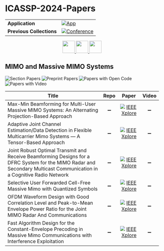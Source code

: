 # ICASSP-2024-Papers

<table>
    <tr>
        <td><strong>Application</strong></td>
        <td>
            <a href="https://huggingface.co/spaces/DmitryRyumin/NewEraAI-Papers" style="float:left;">
                <img src="https://img.shields.io/badge/🤗-NewEraAI--Papers-FFD21F.svg" alt="App" />
            </a>
        </td>
    </tr>
    <tr>
        <td><strong>Previous Collections</strong></td>
        <td>
            <a href="https://github.com/DmitryRyumin/ICASSP-2023-24-Papers/blob/main/README_2023.md">
                <img src="http://img.shields.io/badge/ICASSP-2023-0073AE.svg" alt="Conference">
            </a>
        </td>
    </tr>
</table>

<div align="center">
    <a href="https://github.com/DmitryRyumin/ICASSP-2023-24-Papers/blob/main/sections/2024/main/SPTM-L6.md">
        <img src="https://cdn.jsdelivr.net/gh/DmitryRyumin/NewEraAI-Papers@main/images/left.svg" width="40" alt="" />
    </a>
    <a href="https://github.com/DmitryRyumin/ICASSP-2023-24-Papers/">
        <img src="https://cdn.jsdelivr.net/gh/DmitryRyumin/NewEraAI-Papers@main/images/home.svg" width="40" alt="" />
    </a>
    <a href="https://github.com/DmitryRyumin/ICASSP-2023-24-Papers/blob/main/sections/2024/main/BISP-L4.md">
        <img src="https://cdn.jsdelivr.net/gh/DmitryRyumin/NewEraAI-Papers@main/images/right.svg" width="40" alt="" />
    </a>
</div>


## MIMO and Massive MIMO Systems

![Section Papers](https://img.shields.io/badge/Section%20Papers-6-42BA16) ![Preprint Papers](https://img.shields.io/badge/Preprint%20Papers-0-b31b1b) ![Papers with Open Code](https://img.shields.io/badge/Papers%20with%20Open%20Code-0-1D7FBF) ![Papers with Video](https://img.shields.io/badge/Papers%20with%20Video-0-FF0000)

| **Title** | **Repo** | **Paper** | **Video** |
|-----------|:--------:|:---------:|:---------:|
| Max-Min Beamforming for Multi-User Massive MIMO Systems: An Alternating Projection-Based Approach | :heavy_minus_sign: | [![IEEE Xplore](https://img.shields.io/badge/IEEE-10447348-E4A42C.svg)](https://ieeexplore.ieee.org/document/10447348) | :heavy_minus_sign: |
| Adaptive Joint Channel Estimation/Data Detection in Flexible Multicarrier Mimo Systems — A Tensor-Based Approach | :heavy_minus_sign: | [![IEEE Xplore](https://img.shields.io/badge/IEEE-10448468-E4A42C.svg)](https://ieeexplore.ieee.org/document/10448468) | :heavy_minus_sign: |
| Joint Robust Optimal Transmit and Receive Beamforming Designs for a DFRC System for the MIMO Radar and Secondary Multicast Communication in a Cognitive Radio Network | :heavy_minus_sign: | [![IEEE Xplore](https://img.shields.io/badge/IEEE-10447752-E4A42C.svg)](https://ieeexplore.ieee.org/document/10447752) | :heavy_minus_sign: |
| Selective User Forwarded Cell-Free Massive Mimo with Quantized Symbols | :heavy_minus_sign: | [![IEEE Xplore](https://img.shields.io/badge/IEEE-10446251-E4A42C.svg)](https://ieeexplore.ieee.org/document/10446251) | :heavy_minus_sign: |
| OFDM Waveform Design with Good Correlation Level and Peak-to-Mean Envelope Power Ratio for the Joint MIMO Radar And Communications | :heavy_minus_sign: | [![IEEE Xplore](https://img.shields.io/badge/IEEE-10447057-E4A42C.svg)](https://ieeexplore.ieee.org/document/10447057) | :heavy_minus_sign: |
| Fast Algorithm Design for the Constant-Envelope Precoding in Massive Mimo Communications with Interference Exploitation | :heavy_minus_sign: | [![IEEE Xplore](https://img.shields.io/badge/IEEE-10445990-E4A42C.svg)](https://ieeexplore.ieee.org/document/10445990) | :heavy_minus_sign: |